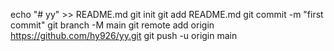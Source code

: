 echo "# yy" >> README.md
git init
git add README.md
git commit -m "first commit"
git branch -M main
git remote add origin https://github.com/hy926/yy.git
git push -u origin main
